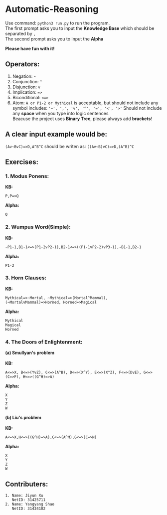 # Automatic-Reasoning

Use command: `python3 run.py` to run the program.\
The first prompt asks you to input the **Knowledge Base** which should be separated by `,` \
The second prompt asks you to input the **Alpha**

**Please have fun with it!**

## Operators:
1. Negation: `~`
2. Conjunction: `^`
3. Disjunction: `v`
4. Implication: `=>`
5. Biconditional: `<=>`
6. Atom: `A or P1-2 or Mythical` is acceptable, but should not include any symbol includes: `'~', ',', 'v', '^', '=', '<', '>'`
Should not include any **space** when you type into logic sentences\
Beacuse the project uses **Binary Tree**, please always add **brackets**!
## A clear input example would be:
`(Av~BvC)=>D,A^B^C` should be writen as: `((Av~B)vC)=>D,(A^B)^C`

## Exercises:
### 1. Modus Ponens:
**KB:**
```
P,P=>Q
```
**Alpha:**
```
Q
```

### 2. Wumpus Word(Simple):
**KB:**
```
~P1-1,B1-1<=>(P1-2vP2-1),B2-1<=>((P1-1vP2-2)vP3-1),~B1-1,B2-1
```
**Alpha:**
```
P1-2
```

### 3. Horn Clauses:
**KB:**
```
Mythical=>~Mortal, ~Mythical=>(Mortal^Mammal), (~MortalvMammal)=>Horned, Horned=>Magical
```
**Alpha:**
```
Mythical
Magical
Horned
```

### 4. The Doors of Enlightenment:
**(a) Smullyan's problem** \
\
**KB:** 
```
A<=>X, B<=>(YvZ), C<=>(A^B), D<=>(X^Y), E<=>(X^Z), F<=>(DvE), G<=>(C=>F), H<=>((G^H)=>A)
```
**Alpha:**
```
X
Y
Z
W
```
**(b) Liu's problem** \
\
**KB:**
```
A<=>X,H<=>((G^H)=>A),C<=>(A^M),G<=>(C=>N)
```
**Alpha:**
```
X
Y
Z
W
```

## Contributers:
    1. Name: Jiyun Xu
       NetID: 31425711
    2. Name: Yangyang Shao
       NetID: 31434102
